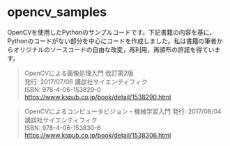 # opencv_samples

OpenCVを使用したPythonのサンプルコードです。下記書籍の内容を基に、Pythonのコードがない部分を中心にコードを作成しました。私は書籍の筆者からオリジナルのソースコードの自由な改変，再利用，再頒布の許諾を得ています。


> OpenCVによる画像処理入門 改訂第2版  
> 発行: 2017/07/06 講談社サイエンティフィク  
> ISBN: 978-4-06-153829-0  
> https://www.kspub.co.jp/book/detail/1538290.html

> OpenCVによるコンピュータビジョン・機械学習入門
> 発行: 2017/08/04 講談社サイエンティフィク  
> ISBN: 978-4-06-153830-6  
> https://www.kspub.co.jp/book/detail/1538306.html


